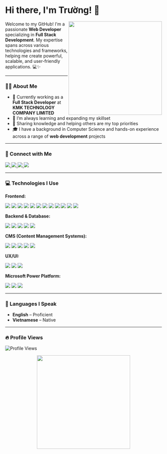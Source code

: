 # Hi there, I'm Trường! 👋

<!-- Add a cool intro GIF here -->
<img align="right" src="https://i.giphy.com/media/v1.Y2lkPTc5MGI3NjExeW13NHdmbjRxejJqOWIxdnRuc3BoNjFlcDBkcWFlaDUzM2ZyczhyZyZlcD12MV9pbnRlcm5hbF9naWZfYnlfaWQmY3Q9cw/2BhNcjRnnMR6kVRJfK/giphy.gif" width="300"/>

Welcome to my GitHub! I'm a passionate **Web Developer** specializing in **Full Stack Development**. My expertise spans across various technologies and frameworks, helping me create powerful, scalable, and user-friendly applications. 💻✨

---

### 🧑‍💻 About Me
- 💼 Currently working as a **Full Stack Developer** at **KMK TECHNOLOGY COMPANY LIMITED**
- 🌱 I’m always learning and expanding my skillset
- 📝 Sharing knowledge and helping others are my top priorities
- 🎓 I have a background in Computer Science and hands-on experience across a range of **web development** projects

---

### 🔗 Connect with Me
<p align="left">
  <a href="https://www.facebook.com/vtruong.it/" target="_blank">
    <img src="https://img.shields.io/badge/Facebook-1877F2?style=for-the-badge&logo=facebook&logoColor=white" />
  </a>
  <a href="https://www.youtube.com/@truongbinnn" target="_blank">
    <img src="https://img.shields.io/badge/YouTube-FF0000?style=for-the-badge&logo=youtube&logoColor=white" />
  </a>
  <a href="https://www.linkedin.com/in/v%C3%B5-tr%C6%B0%E1%BB%9Dng-3432882a0/" target="_blank">
    <img src="https://img.shields.io/badge/LinkedIn-0A66C2?style=for-the-badge&logo=linkedin&logoColor=white" />
  </a>
  <a href="mailto:truong.vd2000@gmail.com">
    <img src="https://img.shields.io/badge/Email-D14836?style=for-the-badge&logo=gmail&logoColor=white" />
  </a>
</p>

---

### 💻 Technologies I Use

**Frontend:**
<p>
  <img src="https://img.shields.io/badge/React-61DAFB?style=for-the-badge&logo=react&logoColor=black" />
  <img src="https://img.shields.io/badge/TypeScript-3178C6?style=for-the-badge&logo=typescript&logoColor=white" />
  <img src="https://img.shields.io/badge/JavaScript-F7DF1E?style=for-the-badge&logo=javascript&logoColor=black" />
  <img src="https://img.shields.io/badge/HTML5-E34F26?style=for-the-badge&logo=html5&logoColor=white" />
  <img src="https://img.shields.io/badge/CSS3-1572B6?style=for-the-badge&logo=css3&logoColor=white" />
  <img src="https://img.shields.io/badge/SASS-CC6699?style=for-the-badge&logo=sass&logoColor=white" />
  <img src="https://img.shields.io/badge/SCSS-CC6699?style=for-the-badge&logo=sass&logoColor=white" />
  <img src="https://img.shields.io/badge/Tailwind_CSS-38B2AC?style=for-the-badge&logo=tailwind-css&logoColor=white" />
  <img src="https://img.shields.io/badge/Bootstrap-7952B3?style=for-the-badge&logo=bootstrap&logoColor=white" />
  <img src="https://img.shields.io/badge/Ionic-3880FF?style=for-the-badge&logo=ionic&logoColor=white" />
  <img src="https://img.shields.io/badge/Vue.js-4FC08D?style=for-the-badge&logo=vue.js&logoColor=white" />
  <img src="https://img.shields.io/badge/Angular-DD0031?style=for-the-badge&logo=angular&logoColor=white" />
</p>

**Backend & Database:**
<p>
  <img src="https://img.shields.io/badge/PHP-777BB4?style=for-the-badge&logo=php&logoColor=white" />
  <img src="https://img.shields.io/badge/Laravel-FF2D20?style=for-the-badge&logo=laravel&logoColor=white" />
  <img src="https://img.shields.io/badge/.NET-512BD4?style=for-the-badge&logo=dotnet&logoColor=white" />
  <img src="https://img.shields.io/badge/Microsoft_SQL_Server-CC2927?style=for-the-badge&logo=microsoft-sql-server&logoColor=white" />
  <img src="https://img.shields.io/badge/MySQL-4479A1?style=for-the-badge&logo=mysql&logoColor=white" />
</p>

**CMS (Content Management Systems):**
<p>
  <img src="https://img.shields.io/badge/WordPress-21759B?style=for-the-badge&logo=wordpress&logoColor=white" />
  <img src="https://img.shields.io/badge/Magento-EE6722?style=for-the-badge&logo=magento&logoColor=white" />
  <img src="https://img.shields.io/badge/Joomla-47A2D9?style=for-the-badge&logo=joomla&logoColor=white" />
  <img src="https://img.shields.io/badge/Drupal-0063A1?style=for-the-badge&logo=drupal&logoColor=white" />
  <img src="https://img.shields.io/badge/Shopify-96BF47?style=for-the-badge&logo=shopify&logoColor=white" />
</p>

**UX/UI:**
<p>
  <img src="https://img.shields.io/badge/Figma-F24E1E?style=for-the-badge&logo=figma&logoColor=white" />
  <img src="https://img.shields.io/badge/Adobe_XD-FF61F6?style=for-the-badge&logo=adobe-xd&logoColor=white" />
  <img src="https://img.shields.io/badge/Sketch-00B1FF?style=for-the-badge&logo=sketch&logoColor=white" />
</p>

**Microsoft Power Platform:**

<p> <img src="https://img.shields.io/badge/PowerApps-742774?style=for-the-badge&logo=microsoft-powerapps&logoColor=white" /> <img src="https://img.shields.io/badge/Power%20Automate-0066B8?style=for-the-badge&logo=microsoft-power-automate&logoColor=white" /> <img src="https://img.shields.io/badge/SharePoint-0078D4?style=for-the-badge&logo=microsoft-sharepoint&logoColor=white" /></p>

---

### 💬 Languages I Speak
- **English** – Proficient
- **Vietnamese** – Native

---

### 🔥 Profile Views
<p align="left">
  <img src="https://komarev.com/ghpvc/?username=truongraph&color=blueviolet" alt="Profile Views" />
</p>

<!-- Footer GIF -->
<p align="center">
  <img src="https://i.giphy.com/media/v1.Y2lkPTc5MGI3NjExNHd5cjBoN210dmp5ZHhpdjVhZnluMHZ6eW1vZGQwZndidWd5bWp4OCZlcD12MV9pbnRlcm5hbF9naWZfYnlfaWQmY3Q9dHM/B6wdZEDP2TXRkA83o5/giphy.gif" width="300"/>
</p>


